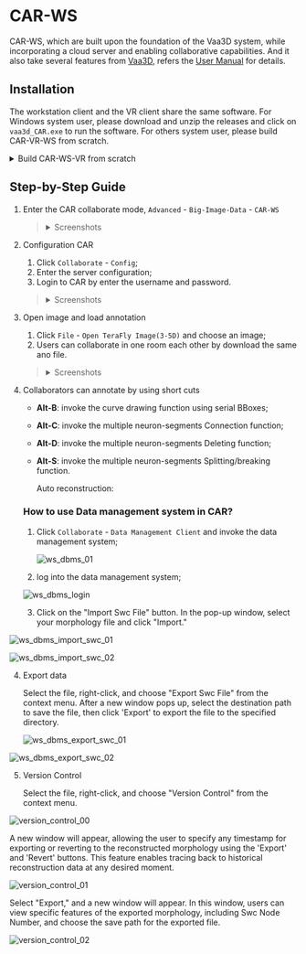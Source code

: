 # CAR-WS

CAR-WS, which are built upon the foundation of the Vaa3D system, while incorporating a cloud server and enabling collaborative capabilities. And it also take several features from [Vaa3D](http://www.vaa3d.org/), refers the [User Manual](https://github.com/Vaa3D/Vaa3D_Wiki/wiki/UserManual.wiki) for details.

## Installation

The workstation client and the VR client share the same software. For Windows system user, please download and unzip the releases and click on `vaa3d_CAR.exe` to run the software. For others system user, please build CAR-VR-WS from scratch.

<details>
<summary>Build CAR-WS-VR from scratch</summary>

CAR-WS and CAR-VR clients share the same codebase based on Qt 4.7.3. You can refer to the following tutorials to compile.

- [On Linux](https://github.com/Vaa3D/Vaa3D_Wiki/wiki/Build-Vaa3D-on-Linux): Build CAR-VR-WS with MSVC and QMake.
- [On Windows](https://github.com/Vaa3D/Vaa3D_Wiki/wiki/Build-Vaa3D-on-Windows-(QMake)): Build CAR-VR-WS with LLVM and QMake.
- [On Mac](https://github.com/Vaa3D/Vaa3D_Wiki/wiki/Build-Vaa3D-on-Mac-OS): Build CAR-VR-WS with GCC and 
</details>

## Step-by-Step Guide

1. Enter the CAR collaborate mode, `Advanced` - `Big-Image-Data` - `CAR-WS`
    > <details>
    > <summary>Screenshots</summary>
    >
    > ![Entering](../assets/ws_entering.png)
    > </details>

2. Configuration CAR
    1. Click `Collaborate` - `Config`;
    2. Enter the server configuration;
    3. Login to CAR by enter the username and password.
    > <details>
    > <summary>Screenshots</summary>
    >
    > ![Configuration](../assets/ws_config.png)
    >
    > ![Authorization](../assets/ws_auth.png)
    > </details>

3. Open image and load annotation
    1. Click `File` - `Open TeraFly Image(3-5D)` and choose an image;
    2. Users can collaborate in one room each other by download the same ano file.
    > <details>
    > <summary>Screenshots</summary>
    >
    > ![Load Ano 1](../assets/ws_load_ano_1.png)
    >
    > ![Load Ano 2](../assets/ws_load_ano_2.png)
    > </details>

4. Collaborators can annotate by using short cuts

    - **Alt-B**: invoke the curve drawing function using serial BBoxes;

    - **Alt-C**: invoke the multiple neuron-segments Connection function;

    - **Alt-D**: invoke the multiple neuron-segments Deleting function;

    - **Alt-S**: invoke the multiple neuron-segments Splitting/breaking function.

      Auto reconstruction:

      

    ### How to use Data management system in CAR?

    1) Click `Collaborate` - `Data Management Client` and invoke the data management system;

       

       ![ws_dbms_01](../assets/ws_dbms_01.png)
       
       

    2. log into the data management system;

    ![ws_dbms_login](../assets/ws_dbms_login.png)

    3. Click on the "Import Swc File" button. In the pop-up window, select your morphology file and click "Import."

![ws_dbms_import_swc_01](../assets/ws_dbms_import_swc_01.png)

![ws_dbms_import_swc_02](../assets/ws_dbms_import_swc_02.png)

4. Export data

   Select the file, right-click, and choose "Export Swc File" from the context menu. After a new window pops up, select the destination path to save the file, then click 'Export' to export the file to the specified directory.
   
   ![ws_dbms_export_swc_01](../assets/ws_dbms_export_swc_01.png)

![ws_dbms_export_swc_02](../assets/ws_dbms_export_swc_02.png)



5. Version Control 

   Select the file, right-click, and choose "Version Control" from the context menu.

![version_control_00](../assets/version_control_00.png)

A new window will appear, allowing the user to specify any timestamp for exporting or reverting to the reconstructed morphology using the 'Export' and 'Revert' buttons. This feature enables tracing back to historical reconstruction data at any desired moment.

![version_control_01](../assets/version_control_01.png)

Select "Export," and a new window will appear. In this window, users can view specific features of the exported morphology, including Swc Node Number, and choose the save path for the exported file.

![version_control_02](../assets/version_control_02.png)
